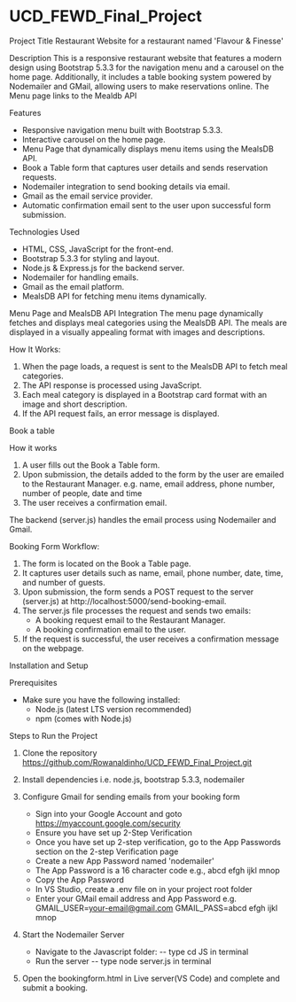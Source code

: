 # UCD_FEWD_Final_Project

Project Title
Restaurant Website for a restaurant named 'Flavour & Finesse'

Description
This is a responsive restaurant website that features a modern design using Bootstrap 5.3.3 for the navigation menu and a carousel on the home page. Additionally, it includes a table booking system powered by Nodemailer and GMail, allowing users to make reservations online. The Menu page links to the Mealdb API

Features

- Responsive navigation menu built with Bootstrap 5.3.3.
- Interactive carousel on the home page.
- Menu Page that dynamically displays menu items using the MealsDB API.
- Book a Table form that captures user details and sends reservation requests.
- Nodemailer integration to send booking details via email.
- Gmail as the email service provider.
- Automatic confirmation email sent to the user upon successful form submission.

Technologies Used
- HTML, CSS, JavaScript for the front-end.
- Bootstrap 5.3.3 for styling and layout.
- Node.js & Express.js for the backend server.
- Nodemailer for handling emails.
- Gmail as the email platform.
- MealsDB API for fetching menu items dynamically.

Menu Page and MealsDB API Integration
  The menu page dynamically fetches and displays meal categories using the MealsDB API. The meals are displayed in a visually appealing format with images and descriptions.

  How It Works:

  1. When the page loads, a request is sent to the MealsDB API to fetch meal categories.
  2. The API response is processed using JavaScript.
  3. Each meal category is displayed in a Bootstrap card format with an image and short description.
  4. If the API request fails, an error message is displayed.
 
Book a table

  How it works
  1. A user fills out the Book a Table form.
  2. Upon submission, the details added to the form by the user are emailed to the Restaurant Manager. e.g. name, email address, phone number, number of people, date and time
  3. The user receives a confirmation email.

  The backend (server.js) handles the email process using Nodemailer and Gmail.

  Booking Form Workflow:

  1. The form is located on the Book a Table page.
  2. It captures user details such as name, email, phone number, date, time, and number of guests.
  3. Upon submission, the form sends a POST request to the server (server.js) at http://localhost:5000/send-booking-email.
  4. The server.js file processes the request and sends two emails:
      - A booking request email to the Restaurant Manager.
      - A booking confirmation email to the user.
  5. If the request is successful, the user receives a confirmation message on the webpage.

Installation and Setup

Prerequisites
- Make sure you have the following installed:
    - Node.js (latest LTS version recommended)
    - npm (comes with Node.js)

Steps to Run the Project

1. Clone the repository https://github.com/Rowanaldinho/UCD_FEWD_Final_Project.git 
2. Install dependencies i.e. node.js, bootstrap 5.3.3, nodemailer
3. Configure Gmail for sending emails from your booking form
    - Sign into your Google Account and goto https://myaccount.google.com/security
    - Ensure you have set up 2-Step Verification 
    - Once you have set up 2-step verification, go to the App Passwords section on the 2-step Verification page 
    - Create a new App Password named 'nodemailer'
    - The App Password is a 16 character code e.g., abcd efgh ijkl mnop
    - Copy the App Password
    - In VS Studio, create a .env file on in your project root folder 
    - Enter your GMail email address and App Password 
      e.g. 
      GMAIL_USER=your-email@gmail.com
      GMAIL_PASS=abcd efgh ijkl mnop  
    
4. Start the Nodemailer Server
    - Navigate to the Javascript folder: 
      -- type cd JS in terminal
    - Run the server
      -- type node server.js in terminal
5. Open the bookingform.html in Live server(VS Code) and complete and submit a booking. 

